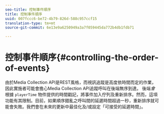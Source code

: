 ```yaml
---
seo-title: 控制事件順序
title: 控制事件順序
uuid: 007fccc6-be72-4b79-826d-588c957ccf15
translation-type: tm+mt
source-git-commit: 6e13e9a6250949a3a7f059445da772b4db1fdb71

---
```



# 控制事件順序{#controlling-the-order-of-events}

由於Media Collection API是REST風格，而視訊追蹤是高度依時間而定的作業，因此實施者可能會擔心Media Collection API追蹤呼叫在後端無序到達。 後端&#x200B;*會*&#x200B;根據 `playerTime` 物件提供的時間戳記，將事件加入佇列及重新排序。然而，這項功能有其限制。目前，如果順序錯亂之呼叫間的延遲時間超過一秒，重新排序就可能會失敗。我們會在未來的更新中最佳化及/或設定「可接受的延遲時間」。
